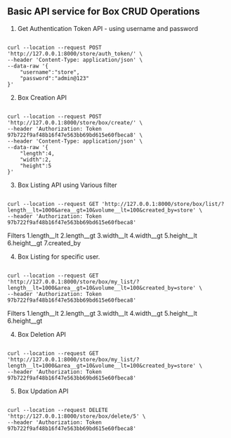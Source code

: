 ## Basic API service for Box CRUD Operations

1. Get Authentication Token API - using username and password

<pre><code>
curl --location --request POST 'http://127.0.0.1:8000/store/auth_token/' \
--header 'Content-Type: application/json' \
--data-raw '{
    "username":"store",
    "password":"admin@123"
}'
</code></pre>

2. Box Creation API

<pre><code>
curl --location --request POST 'http://127.0.0.1:8000/store/box/create/' \
--header 'Authorization: Token 97b722f9af48b16f47e563bb69bd615e60fbeca8' \
--header 'Content-Type: application/json' \
--data-raw '{
    "length":4,
    "width":2,
    "height":5
}'
</code></pre>

3. Box Listing API using Various filter

<pre><code>
curl --location --request GET 'http://127.0.0.1:8000/store/box/list/?length__lt=1000&area__gt=10&volume__lt=100&created_by=store' \
--header 'Authorization: Token 97b722f9af48b16f47e563bb69bd615e60fbeca8'
</code></pre>

Filters 
1.length__lt
2.length__gt
3.width__lt
4.width__gt
5.height__lt
6.height__gt
7.created_by

4. Box Listing for specific user.
<pre><code>
curl --location --request GET 'http://127.0.0.1:8000/store/box/my_list/?length__lt=1000&area__gt=10&volume__lt=100&created_by=store' \
--header 'Authorization: Token 97b722f9af48b16f47e563bb69bd615e60fbeca8'
</code></pre>

Filters 
1.length__lt
2.length__gt
3.width__lt
4.width__gt
5.height__lt
6.height__gt

4. Box Deletion API

<pre><code>
curl --location --request GET 'http://127.0.0.1:8000/store/box/my_list/?length__lt=1000&area__gt=10&volume__lt=100&created_by=store' \
--header 'Authorization: Token 97b722f9af48b16f47e563bb69bd615e60fbeca8'
</code></pre>


5. Box Updation API

<pre><code>
curl --location --request DELETE 'http://127.0.0.1:8000/store/box/delete/5' \
--header 'Authorization: Token 97b722f9af48b16f47e563bb69bd615e60fbeca8'
</code></pre>


